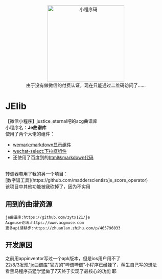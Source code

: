 <div align="center">
    <img width="240" src="https://album.biliimg.com/bfs/new_dyn/a7873661e3ba9607bf861655da6e2c8b290251303.jpg@1048w_!web-dynamic.avif" alt="小程序码"><br>
  由于没有做微信的付费认证，现在只能通过二维码访问了……
</div>

# JElib
【微信小程序】justice_eternal吧的acg曲谱库<br>
小程序名：**Je曲谱库**<br>
使用了两个大佬的组件：
- [wemark:markdown显示组件](https://github.com/TooBug/wemark)
- [wechat-select:下拉框组件](https://github.com/SimbaOvO/wechat-select)
- 还使用了百度到的[html转markdown代码](http://www.manongjc.com/detail/28-hwlerjhlqecaqzn.html)
<br>
转调器套用了我的另一个项目：<br>
[数字谱工具](https://github.com/madderscientist/je_score_operator) <br>
该项目中其他功能被我砍掉了，因为不实用

## 用到的曲谱资源

```
je曲谱库:https://github.com/zytx121/je
Acgmuse论坛:https://www.acgmuse.com
更多api请移步:https://zhuanlan.zhihu.com/p/465796033
```

## 开发原因

之前用appinventor写过一个apk版本，但是ios用户用不了<br>
22/8/3发现"je曲谱库"官方的"哔谱哔谱"小程序已经挂了，萌生自己写的想法<br>
看黑马程序员猛学猛做了7天终于实现了最核心的功能 耶<br>

